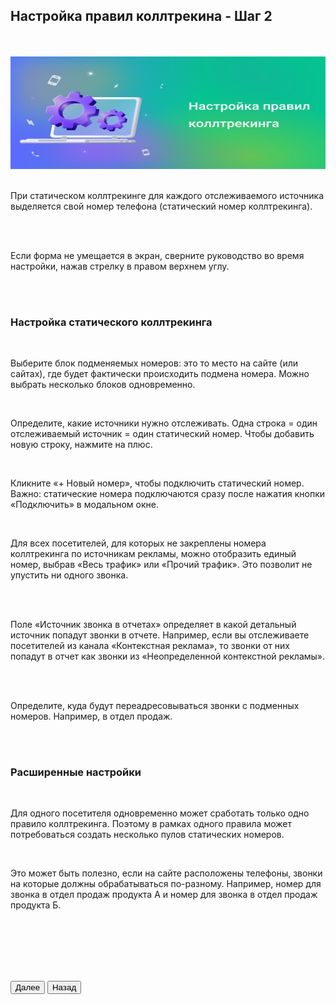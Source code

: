 ## Настройка правил коллтрекина - Шаг 2

<br>
<br>

<img src="step24.svg" alt="" width="100%" height="180px"/>

<br>
<br>

При статическом коллтрекинге для каждого отслеживаемого источника выделяется свой номер телефона (статический номер коллтрекинга).

<br>
<br>

<Alert>Если форма не умещается в экран, сверните руководство во время настройки, нажав стрелку в правом верхнем углу.</Alert>

<br>
<br>

### Настройка статического коллтрекинга

<br>

Выберите блок подменяемых номеров: это то место на сайте (или сайтах), где будет фактически происходить подмена номера. Можно выбрать несколько блоков одновременно.

<br>

Определите, какие источники нужно отслеживать. Одна строка = один отслеживаемый источник = один статический номер. Чтобы добавить новую строку, нажмите на плюс.

<br>

Кликните «+ Новый номер», чтобы подключить статический номер. Важно: статические номера подключаются сразу после нажатия кнопки «Подключить» в модальном окне.

<br>

Для всех посетителей, для которых не закреплены номера коллтрекинга по источникам рекламы, можно отобразить единый номер, выбрав «Весь трафик» или «Прочий трафик». Это позволит не упустить ни одного звонка.

<br>
<br>

<Alert>Поле «Источник звонка в отчетах» определяет в какой детальный источник попадут звонки в отчете. Например, если вы отслеживаете посетителей из канала «Контекстная реклама», то звонки от них попадут в отчет как звонки из «Неопределенной контекстной рекламы».</Alert>

<br>
<br>

Определите, куда будут переадресовываться звонки с подменных номеров. Например, в отдел продаж.

<br>
<br>

### Расширенные настройки

<br>

Для одного посетителя одновременно может сработать только одно правило коллтрекинга. Поэтому в рамках одного правила может потребоваться создать несколько пулов статических номеров.

<br>

Это может быть полезно, если на сайте расположены телефоны, звонки на которые должны обрабатываться по-разному. Например, номер для звонка в отдел продаж продукта А и номер для звонка в отдел продаж продукта Б.

<br>
<br>
<br>
<br>
<br>

<button b_to="/call-tracking/rules/step3.md" b_type="fill" b_theme="primary">Далее</button> <button b_to="/call-tracking/rules/step23.md" b_type="outline" b_theme="secondary">Назад</button> 